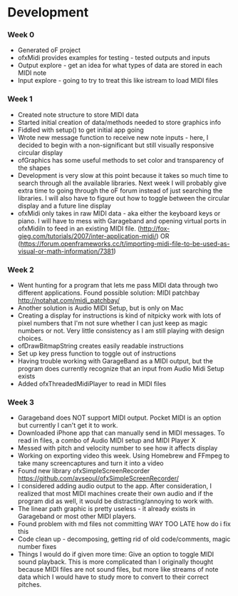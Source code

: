 # Development
### Week 0
* Generated oF project
* ofxMidi provides examples for testing - tested outputs and inputs
* Output explore - get an idea for what types of data are stored in each MIDI note
* Input explore - going to try to treat this like istream to load MIDI files

### Week 1
* Created note structure to store MIDI data 
* Started initial creation of data/methods needed to store graphics info
* Fiddled with setup() to get initial app going
* Wrote new message function to receive new note inputs - here, I decided to begin with a non-significant but still visually responsive circular display 
* ofGraphics has some useful methods to set color and transparency of the shapes
* Development is very slow at this point because it takes so much time to search through all the available libraries. Next week I will probably give extra time to going through the oF forum instead of just searching the libraries. I will also have to figure out how to toggle between the circular display and a future line display
* ofxMidi only takes in raw MIDI data - aka either the keyboard keys or piano. I will have to mess with Garageband and opening virtual ports in ofxMidiIn to feed in an existing MIDI file. (http://fox-gieg.com/tutorials/2007/inter-application-midi/) OR (https://forum.openframeworks.cc/t/importing-midi-file-to-be-used-as-visual-or-math-information/7381)

### Week 2
* Went hunting for a program that lets me pass MIDI data through two different applications. Found possible solution: MIDI patchbay http://notahat.com/midi_patchbay/
* Another solution is Audio MIDI Setup, but is only on Mac
* Creating a display for instructions is kind of nitpicky work with lots of pixel numbers that I'm not sure whether I can just keep as magic numbers or not. Very little consistency as I am still playing with design choices.
* ofDrawBitmapString creates easily readable instructions
* Set up key press function to toggle out of instructions
* Having trouble working with GarageBand as a MIDI output, but the program does currently recognize that an input from Audio Midi Setup exists
* Added ofxThreadedMidiPlayer to read in MIDI files 

### Week 3
* Garageband does NOT support MIDI output. Pocket MIDI is an option but currently I can't get it to work.
* Downloaded iPhone app that can manually send in MIDI messages. To read in files, a combo of Audio MIDI setup and MIDI Player X
* Messed with pitch and velocity number to see how it affects display
* Working on exporting video this week. Using Homebrew and FFmpeg to take many screencaptures and turn it into a video
* Found new library ofxSimpleScreenRecorder https://github.com/avseoul/ofxSimpleScreenRecorder/ 
* I considered adding audio output to the app. After consideration, I realized that most MIDI machines create their own audio and if the program did as well, it would be distracting/annoying to work with.
* The linear path graphic is pretty useless - it already exists in Garageband or most other MIDI players.
* Found problem with md files not committing WAY TOO LATE how do i fix this
* Code clean up - decomposing, getting rid of old code/comments, magic number fixes
* Things I would do if given more time: Give an option to toggle MIDI sound playback. This is more complicated than I originally thought because MIDI files are not sound files, but more like streams of note data which I would have to study more to convert to their correct pitches.
